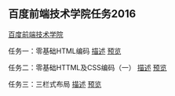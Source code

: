 ## 百度前端技术学院任务2016

[百度前端技术学院](http://ife.baidu.com/task/all)

任务一：零基础HTML编码   [描述](http://ife.baidu.com/task/detail?taskId=1)   [预览](http://htmlpreview.github.io/?https://github.com/IreneZhou/IFE2016/blob/master/task001/task001.html)

任务二：零基础HTTML及CSS编码（一）   [描述](http://ife.baidu.com/task/detail?taskId=2)   [预览](http://htmlpreview.github.io/?https://github.com/IreneZhou/IFE2016/blob/master/task002/task002.html)

任务三：三栏式布局    [描述](http://ife.baidu.com/task/detail?taskId=3)    [预览](http://htmlpreview.github.io/?https://github.com/IreneZhou/IFE2016/blob/master/task003/task003.html)

